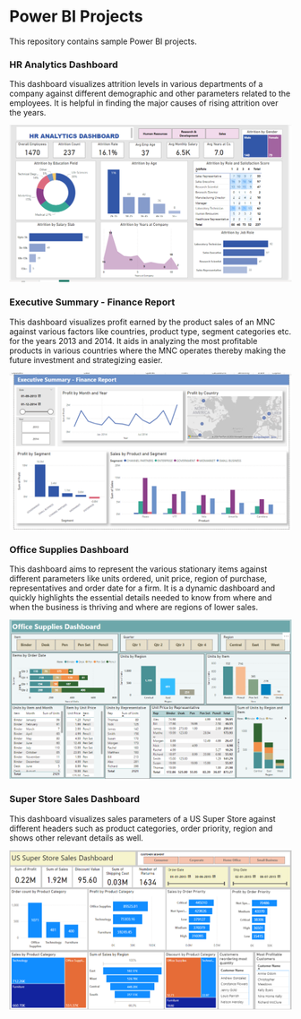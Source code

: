 # Power BI Projects

This repository contains sample Power BI projects.

### HR Analytics Dashboard

This dashboard visualizes attrition levels in various departments of a company against different demographic and other parameters related to the employees. It is helpful in finding the major causes of rising attrition over the years. 

![Screenshot](https://github.com/cshikha/Power-BI/blob/main/HR%20Analytics%20Dashboard/HR%20Analytics%20Dashboard.png)

### Executive Summary - Finance Report 

This dashboard visualizes profit earned by the product sales of an MNC against various factors like countries, product type, segment categories etc. for the years 2013 and 2014. It aids in analyzing the most profitable products in various countries where the MNC operates thereby making the future investment and strategizing easier.  

![Screenshot](https://github.com/cshikha/Power-BI/blob/main/Executive%20Summary%20-%20Finance%20Report/Finance%20Dashboard.png)

### Office Supplies Dashboard
This dashboard aims to represent the various stationary items against different parameters like units ordered, unit price, region of purchase, representatives and order date for a firm. It is a dynamic dashboard and quickly highlights the essential details needed to know from where and when the business is thriving and where are regions of lower sales.

![Screenshot](https://github.com/cshikha/Power-BI/blob/main/Office%20Supplies%20Dashboard/Office%20Supplies%20Dasboard.png)

### Super Store Sales Dashboard

This dashboard visualizes sales parameters of a US Super Store against different headers such as product categories, order priority, region and shows other relevant details as well.

![Screenshot](https://github.com/cshikha/Power-BI/blob/main/Super%20Store%20Sales%20Dashboard/US%20Super%20Store%20Sales%20Dashboard.png)


